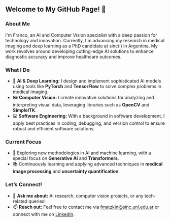 ## Welcome to My GitHub Page! 👋

### About Me
I'm Franco, an AI and Computer Vision specialist with a deep passion for technology and innovation. Currently, I'm advancing my research in medical imaging and deep learning as a PhD candidate at sinc(i) in Argentina. My work revolves around developing cutting-edge AI solutions to enhance diagnostic accuracy and improve healthcare outcomes.

### What I Do
- 🔬 **AI & Deep Learning:** I design and implement sophisticated AI models using tools like **PyTorch** and **TensorFlow** to solve complex problems in medical imaging.
- 🖼️ **Computer Vision:** I create innovative solutions for analyzing and interpreting visual data, leveraging libraries such as **OpenCV** and **SimpleITK**.
- 💻 **Software Engineering:** With a background in software development, I apply best practices in coding, debugging, and version control to ensure robust and efficient software solutions.

### Current Focus
- 🌱 Exploring new methodologies in AI and machine learning, with a special focus on **Generative AI** and **Transformers**.
- 📚 Continuously learning and applying advanced techniques in **medical image processing** and **uncertainty quantification**.

### Let’s Connect!
- 💬 **Ask me about:** AI research, computer vision projects, or any tech-related queries!
- 📫 **Reach out:** Feel free to contact me via [fmatzkin@sinc.unl.edu.ar](mailto:fmatzkin@sinc.unl.edu.ar) or connect with me on [LinkedIn](https://www.linkedin.com/in/matzkin).

